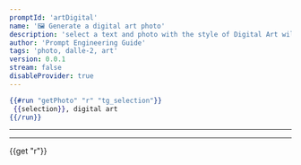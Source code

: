 ```yaml
---
promptId: 'artDigital'
name: '🖼️ Generate a digital art photo'
description: 'select a text and photo with the style of Digital Art will be generated using Dalle-2'
author: 'Prompt Engineering Guide'
tags: 'photo, dalle-2, art'
version: 0.0.1
stream: false
disableProvider: true
---
```

```handlebars
{{#run "getPhoto" "r" "tg_selection"}}
 {{selection}}, digital art
{{/run}}
```
***
***
{{get "r"}}